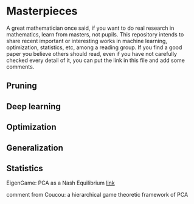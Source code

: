 # Masterpieces

A great mathematician once said, if you want to do real research in mathematics, learn from masters, not pupils. This repository intends to share recent important or interesting works in machine learning, optimization, statistics, etc, among a reading group. If you find a good paper you believe others should read, even if you have not carefully checked every detail of it, you can put the link in this file and add some comments. 

## Pruning

## Deep learning

## Optimization

## Generalization

## Statistics

EigenGame: PCA as a Nash Equilibrium [link](https://openreview.net/forum?id=NzTU59SYbNq)

comment from Coucou: a hierarchical game theoretic framework of PCA
